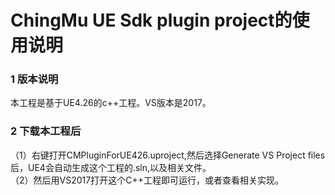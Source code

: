 # ChingMu UE Sdk plugin project的使用说明

### 1 版本说明
本工程是基于UE4.26的c++工程。VS版本是2017。
### 2 下载本工程后
（1）右键打开CMPluginForUE426.uproject,然后选择Generate VS Project files后，UE4会自动生成这个工程的.sln,以及相关文件。<br>
（2）然后用VS2017打开这个C++工程即可运行，或者查看相关实现。
